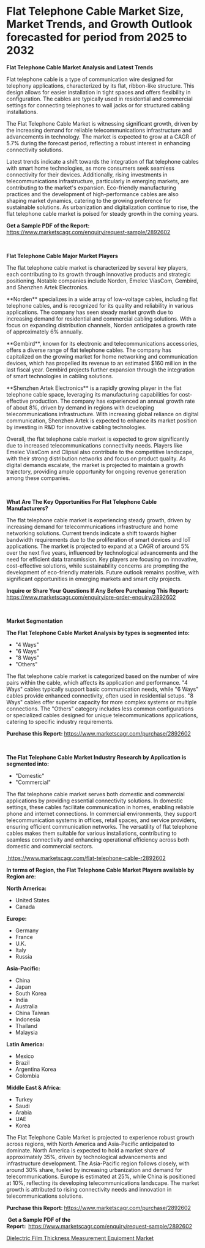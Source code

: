 <p><h1>Flat Telephone Cable Market Size, Market Trends, and Growth Outlook forecasted for period from 2025 to 2032</h1></p><p><strong>Flat Telephone Cable Market Analysis and Latest Trends</strong></p>
<p><p>Flat telephone cable is a type of communication wire designed for telephony applications, characterized by its flat, ribbon-like structure. This design allows for easier installation in tight spaces and offers flexibility in configuration. The cables are typically used in residential and commercial settings for connecting telephones to wall jacks or for structured cabling installations.</p><p>The Flat Telephone Cable Market is witnessing significant growth, driven by the increasing demand for reliable telecommunications infrastructure and advancements in technology. The market is expected to grow at a CAGR of 5.7% during the forecast period, reflecting a robust interest in enhancing connectivity solutions. </p><p>Latest trends indicate a shift towards the integration of flat telephone cables with smart home technologies, as more consumers seek seamless connectivity for their devices. Additionally, rising investments in telecommunications infrastructure, particularly in emerging markets, are contributing to the market's expansion. Eco-friendly manufacturing practices and the development of high-performance cables are also shaping market dynamics, catering to the growing preference for sustainable solutions. As urbanization and digitalization continue to rise, the flat telephone cable market is poised for steady growth in the coming years.</p></p>
<p><strong>Get a Sample PDF of the Report:&nbsp;</strong> <a href="https://www.marketscagr.com/enquiry/request-sample/2892602?utm_campaign=2948&utm_medium=2&utm_source=Github&utm_content=ia&utm_term=15032025&utm_id=flat-telephone-cable">https://www.marketscagr.com/enquiry/request-sample/2892602</a></p>
<p>&nbsp;</p>
<p><strong>Flat Telephone Cable Major Market Players</strong></p>
<p><p>The flat telephone cable market is characterized by several key players, each contributing to its growth through innovative products and strategic positioning. Notable companies include Norden, Emelec VíasCom, Gembird, and Shenzhen Artek Electronics.</p><p>**Norden** specializes in a wide array of low-voltage cables, including flat telephone cables, and is recognized for its quality and reliability in various applications. The company has seen steady market growth due to increasing demand for residential and commercial cabling solutions. With a focus on expanding distribution channels, Norden anticipates a growth rate of approximately 6% annually.</p><p>**Gembird**, known for its electronic and telecommunications accessories, offers a diverse range of flat telephone cables. The company has capitalized on the growing market for home networking and communication devices, which has propelled its revenue to an estimated $160 million in the last fiscal year. Gembird projects further expansion through the integration of smart technologies in cabling solutions.</p><p>**Shenzhen Artek Electronics** is a rapidly growing player in the flat telephone cable space, leveraging its manufacturing capabilities for cost-effective production. The company has experienced an annual growth rate of about 8%, driven by demand in regions with developing telecommunications infrastructure. With increasing global reliance on digital communication, Shenzhen Artek is expected to enhance its market position by investing in R&D for innovative cabling technologies.</p><p>Overall, the flat telephone cable market is expected to grow significantly due to increased telecommunications connectivity needs. Players like Emelec VíasCom and Clipsal also contribute to the competitive landscape, with their strong distribution networks and focus on product quality. As digital demands escalate, the market is projected to maintain a growth trajectory, providing ample opportunity for ongoing revenue generation among these companies.</p></p>
<p>&nbsp;</p>
<p><strong>What Are The Key Opportunities For Flat Telephone Cable Manufacturers?</strong></p>
<p><p>The flat telephone cable market is experiencing steady growth, driven by increasing demand for telecommunications infrastructure and home networking solutions. Current trends indicate a shift towards higher bandwidth requirements due to the proliferation of smart devices and IoT applications. The market is projected to expand at a CAGR of around 5% over the next five years, influenced by technological advancements and the need for efficient data transmission. Key players are focusing on innovative, cost-effective solutions, while sustainability concerns are prompting the development of eco-friendly materials. Future outlook remains positive, with significant opportunities in emerging markets and smart city projects.</p></p>
<p><strong>Inquire or Share Your Questions If Any Before Purchasing This Report:</strong> <a href="https://www.marketscagr.com/enquiry/pre-order-enquiry/2892602?utm_campaign=2948&utm_medium=2&utm_source=Github&utm_content=ia&utm_term=15032025&utm_id=flat-telephone-cable">https://www.marketscagr.com/enquiry/pre-order-enquiry/2892602</a></p>
<p>&nbsp;</p>
<p><strong>Market Segmentation</strong></p>
<p><strong>The Flat Telephone Cable Market Analysis by types is segmented into:</strong></p>
<p><ul><li>"4 Ways"</li><li>"6 Ways"</li><li>"8 Ways"</li><li>"Others"</li></ul></p>
<p><p>The flat telephone cable market is categorized based on the number of wire pairs within the cable, which affects its application and performance. "4 Ways" cables typically support basic communication needs, while "6 Ways" cables provide enhanced connectivity, often used in residential setups. "8 Ways" cables offer superior capacity for more complex systems or multiple connections. The "Others" category includes less common configurations or specialized cables designed for unique telecommunications applications, catering to specific industry requirements.</p></p>
<p><strong>Purchase this Report:&nbsp;</strong><a href="https://www.marketscagr.com/purchase/2892602?utm_campaign=2948&utm_medium=2&utm_source=Github&utm_content=ia&utm_term=15032025&utm_id=flat-telephone-cable">https://www.marketscagr.com/purchase/2892602</a></p>
<p>&nbsp;</p>
<p><strong>The Flat Telephone Cable Market Industry Research by Application is segmented into:</strong></p>
<p><ul><li>"Domestic"</li><li>"Commercial"</li></ul></p>
<p><p>The flat telephone cable market serves both domestic and commercial applications by providing essential connectivity solutions. In domestic settings, these cables facilitate communication in homes, enabling reliable phone and internet connections. In commercial environments, they support telecommunication systems in offices, retail spaces, and service providers, ensuring efficient communication networks. The versatility of flat telephone cables makes them suitable for various installations, contributing to seamless connectivity and enhancing operational efficiency across both domestic and commercial sectors.</p></p>
<p><a href="https://www.marketscagr.com/flat-telephone-cable-r2892602?utm_campaign=2948&utm_medium=2&utm_source=Github&utm_content=ia&utm_term=15032025&utm_id=flat-telephone-cable">&nbsp;https://www.marketscagr.com/flat-telephone-cable-r2892602</a></p>
<p><strong>In terms of Region, the Flat Telephone Cable Market Players available by Region are:</strong></p>
<p>
    <p> <strong> North America: </strong>
        <ul>
            <li>United States</li>
            <li>Canada</li>
        </ul>
        </p> 
    <p> <strong> Europe: </strong>
        <ul>
            <li>Germany</li>
            <li>France</li>
            <li>U.K.</li>
            <li>Italy</li>
            <li>Russia</li>
        </ul>
        </p> 
    <p> <strong> Asia-Pacific: </strong>
        <ul>
            <li>China</li>
            <li>Japan</li>
            <li>South Korea</li>
            <li>India</li>
            <li>Australia</li>
            <li>China Taiwan</li>
            <li>Indonesia</li>
            <li>Thailand</li>
            <li>Malaysia</li>
        </ul>
        </p> 
    <p> <strong> Latin America: </strong>
        <ul>
            <li>Mexico</li>
            <li>Brazil</li>
            <li>Argentina Korea</li>
            <li>Colombia</li>
        </ul>
        </p> 
    <p> <strong> Middle East & Africa: </strong>
        <ul>
            <li>Turkey</li>
            <li>Saudi</li>
            <li>Arabia</li>
            <li>UAE</li>
            <li>Korea</li>
        </ul>
    </p>
    </p>
<p><p>The Flat Telephone Cable Market is projected to experience robust growth across regions, with North America and Asia-Pacific anticipated to dominate. North America is expected to hold a market share of approximately 35%, driven by technological advancements and infrastructure development. The Asia-Pacific region follows closely, with around 30% share, fueled by increasing urbanization and demand for telecommunications. Europe is estimated at 25%, while China is positioned at 10%, reflecting its developing telecommunications landscape. The market growth is attributed to rising connectivity needs and innovation in telecommunications solutions.</p></p>
<p><strong>Purchase this Report: </strong><a href="https://www.marketscagr.com/purchase/2892602?utm_campaign=2948&utm_medium=2&utm_source=Github&utm_content=ia&utm_term=15032025&utm_id=flat-telephone-cable">https://www.marketscagr.com/purchase/2892602</a></p>
<p>&nbsp;<strong>Get a Sample PDF of the Report:&nbsp;&nbsp;</strong><a href="https://www.marketscagr.com/enquiry/request-sample/2892602?utm_campaign=2948&utm_medium=2&utm_source=Github&utm_content=ia&utm_term=15032025&utm_id=flat-telephone-cable">https://www.marketscagr.com/enquiry/request-sample/2892602</a></p>
<p><strong></strong></p>
<p><p><a href="https://github.com/mathastilley812967/Market-Research-Report-List-1/blob/main/dielectric-film-thickness-measurement-equipment-market.md?utm_campaign=2948&utm_medium=2&utm_source=Github&utm_content=ia&utm_term=15032025&utm_id=flat-telephone-cable">Dielectric Film Thickness Measurement Equipment Market</a></p></p>